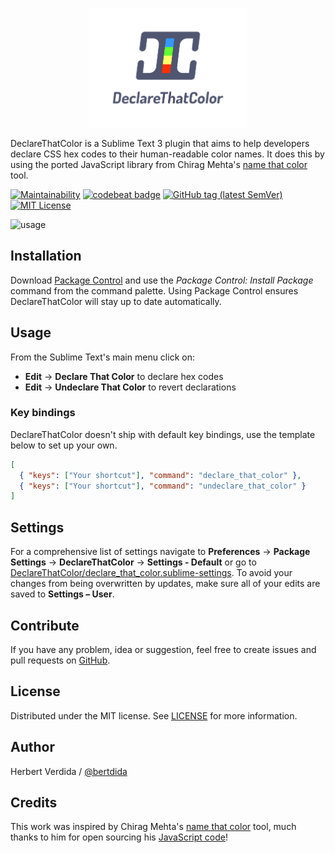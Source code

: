 <p align="center"><img src="/logo/logotype-vertical.png" width="50%"></p>

DeclareThatColor is a Sublime Text 3 plugin that aims to help developers declare CSS hex codes to their human-readable color names. It does this by using the ported JavaScript library from Chirag Mehta's [name that color](http://chir.ag/projects/name-that-color/) tool.

[![Maintainability](https://api.codeclimate.com/v1/badges/dd17b74cb4a19b100fdb/maintainability)](https://codeclimate.com/github/bertdida/DeclareThatColor/maintainability)
[![codebeat badge](https://codebeat.co/badges/cf67c947-b827-4301-9605-7c3b275b090a)](https://codebeat.co/projects/github-com-bertdida-declarethatcolor-master)
[![GitHub tag (latest SemVer)](https://img.shields.io/github/tag/bertdida/DeclareThatColor.svg)](https://github.com/bertdida/DeclareThatColor/releases)
[![MIT License](https://img.shields.io/github/license/bertdida/DeclareThatColor.svg)](https://github.com/bertdida/DeclareThatColor/blob/master/LICENSE)

![usage](img/usage.gif)

## Installation

Download [Package Control](https://packagecontrol.io/) and use the _Package Control: Install Package_ command from the command palette. Using Package Control ensures DeclareThatColor will stay up to date automatically.

## Usage

From the Sublime Text's main menu click on:
- **Edit** → **Declare That Color** to declare hex codes
- **Edit** → **Undeclare That Color** to revert declarations

### Key bindings

DeclareThatColor doesn't ship with default key bindings, use the template below to set up your own.

```json
[
  { "keys": ["Your shortcut"], "command": "declare_that_color" },
  { "keys": ["Your shortcut"], "command": "undeclare_that_color" }
]
```

## Settings

For a comprehensive list of settings navigate to **Preferences** → **Package Settings** → **DeclareThatColor** → **Settings - Default** or go to [DeclareThatColor/declare_that_color.sublime-settings](https://github.com/bertdida/DeclareThatColor/blob/master/declare_that_color.sublime-settings). To avoid your changes from being overwritten by updates, make sure all of your edits are saved to **Settings – User**.

## Contribute

If you have any problem, idea or suggestion, feel free to create issues and pull requests on [GitHub](https://github.com/bertdida/DeclareThatColor).

## License

Distributed under the MIT license. See [LICENSE](https://github.com/bertdida/DeclareThatColor/blob/master/LICENSE) for more information.

## Author

Herbert Verdida / [@bertdida](https://twitter.com/bertdida)

## Credits

This work was inspired by Chirag Mehta's [name that color](http://chir.ag/projects/name-that-color/) tool, much thanks to him for open sourcing his [JavaScript code](http://chir.ag/projects/ntc/ntc.js)!
